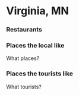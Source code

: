 # Virginia, MN

### Restaurants



### Places the local like

What places?

### Places the tourists like

What tourists?
